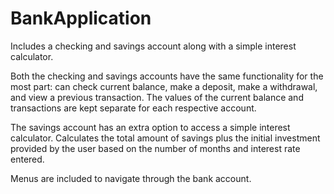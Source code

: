 # BankApplication
Includes a checking and savings account along with a simple interest calculator.
 
Both the checking and savings accounts have the same functionality for the most part: can check current balance, make a deposit, make a withdrawal, and view a previous transaction. The values of the current balance and transactions are kept separate for each respective account. 

The savings account has an extra option to access a simple interest calculator. Calculates the total amount of savings plus the initial investment provided by the user based on the number of months and interest rate entered.

Menus are included to navigate through the bank account.
